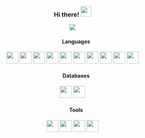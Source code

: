 <div align="center">
  <h3>Hi there! <img height="28" width="28" src="https://cdn-icons-png.flaticon.com/128/4643/4643291.png" /></h3>
  <img src="https://pe-promenada.agency/discord/signature/334979056095199233" />
  <h4><img height="16" width="16" src="https://cdn-icons-png.flaticon.com/128/1159/1159283.png" /> Languages</h4>
  <img height="32" width="32" src="https://cdn.simpleicons.org/javascript" />
  <img height="32" width="32" src="https://cdn.simpleicons.org/typescript" />
  <img height="32" width="32" src="https://cdn.simpleicons.org/node.js" />
  <img height="32" width="32" src="https://cdn.simpleicons.org/php" />
  <img height="32" width="32" src="https://cdn.simpleicons.org/html5" />
  <img height="32" width="32" src="https://cdn.simpleicons.org/css3" />
  <img height="32" width="32" src="https://cdn.simpleicons.org/lua" />
  <img height="32" width="32" src="https://cdn.simpleicons.org/python" />
  <img height="32" width="32" src="https://cdn.simpleicons.org/react" />
  <img height="32" width="32" src="https://cdn.simpleicons.org/express/FFF" />
  <h4><img height="16" width="16" src="https://cdn-icons-png.flaticon.com/128/586/586293.png" /> Databases</h4>
  <img height="32" width="32" src="https://cdn.simpleicons.org/mysql" />
  <img height="32" width="32" src="https://cdn.simpleicons.org/mongodb" />
  <h4><img height="16" width="16" src="https://cdn-icons-png.flaticon.com/128/1850/1850687.png" /> Tools</h4>
  <img height="32" width="32" src="https://cdn.simpleicons.org/visualstudiocode" />
  <img height="32" width="32" src="https://cdn.simpleicons.org/visualstudio" />
  <img height="32" width="32" src="https://cdn.simpleicons.org/git" />
  <img height="32" width="32" src="https://cdn.simpleicons.org/github/FFF" />
</div>
